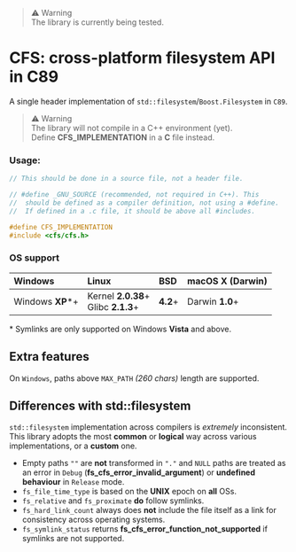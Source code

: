 > ⚠️ Warning<br>
> The library is currently being tested.

# CFS: cross-platform filesystem API in C89

A single header implementation of `std::filesystem`/`Boost.Filesystem` in `C89`.

> ⚠️ Warning<br>
> The library will not compile in a C++ environment (yet).<br>
> Define **CFS_IMPLEMENTATION** in a **C** file instead.

### Usage:

```c++
// This should be done in a source file, not a header file.

// #define _GNU_SOURCE (recommended, not required in C++). This
//  should be defined as a compiler definition, not using a #define.
//  If defined in a .c file, it should be above all #includes.

#define CFS_IMPLEMENTATION
#include <cfs/cfs.h>
```

### OS support

| Windows          | Linux                                   | BSD      | macOS X (Darwin) |
|:-----------------|:----------------------------------------|:---------|:-----------------|
| Windows **XP***+ | Kernel **2.0.38**+<br/>Glibc **2.1.3**+ | **4.2**+ | Darwin **1.0**+  |

\* Symlinks are only supported on Windows **Vista** and above.

## Extra features

On `Windows`, paths above `MAX_PATH` *(260 chars)* length are supported.

## Differences with std::filesystem

`std::filesystem` implementation across compilers is *extremely* inconsistent. This
library adopts the most **common** or **logical** way across various implementations,
or a **custom** one.

 - Empty paths `""` are **not** transformed in `"."` and `NULL` paths are treated as 
   an error in `Debug` (**fs_cfs_error_invalid_argument**) or **undefined behaviour** in
   `Release` mode.
 - `fs_file_time_type` is based on the **UNIX** epoch on **all** OSs.
 - `fs_relative` and `fs_proximate` **do** follow symlinks.
 - `fs_hard_link_count` always does **not** include the file itself as a link for
   consistency across operating systems.
 - `fs_symlink_status` returns **fs_cfs_error_function_not_supported** if symlinks
   are not supported.
